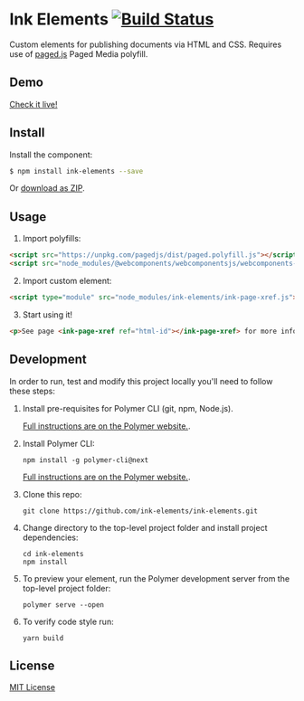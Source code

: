 # Ink Elements [![Build Status](https://travis-ci.org/ink-elements/ink-elements.svg?branch=master)](https://travis-ci.org/ink-elements/ink-elements)

Custom elements for publishing documents via HTML and CSS. Requires use of [paged.js](https://www.pagedmedia.org/paged-js/) Paged Media polyfill.

## Demo

[Check it live!](http://ink-elements.github.io/ink-elements)

## Install

Install the component:

```sh
$ npm install ink-elements --save
```

Or [download as ZIP](https://github.com/ink-elements/ink-elements/archive/master.zip).

## Usage

1. Import polyfills:

```html
<script src="https://unpkg.com/pagedjs/dist/paged.polyfill.js"></script>
<script src="node_modules/@webcomponents/webcomponentsjs/webcomponents-loader.js"></script>
```

2. Import custom element:

```html
<script type="module" src="node_modules/ink-elements/ink-page-xref.js"></script>
```

3. Start using it!

```html
<p>See page <ink-page-xref ref="html-id"></ink-page-xref> for more information.</p>;
```

## Development

In order to run, test and modify this project locally you'll need to follow these steps:

1.  Install pre-requisites for Polymer CLI (git, npm, Node.js).

    [Full instructions are on the Polymer website.](https://www.polymer-project.org/3.0/docs/tools/polymer-cli).

2.  Install Polymer CLI:

        npm install -g polymer-cli@next

    [Full instructions are on the Polymer website.](https://www.polymer-project.org/3.0/docs/tools/polymer-cli).

3.  Clone this repo:

        git clone https://github.com/ink-elements/ink-elements.git

4.  Change directory to the top-level project folder and install project dependencies:

        cd ink-elements
        npm install

5.  To preview your element, run the Polymer development server from the top-level project folder:

        polymer serve --open

6.  To verify code style run:

        yarn build

## License

[MIT License](http://opensource.org/licenses/MIT)
